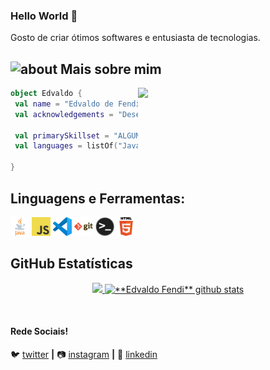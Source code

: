  
  ### Hello World 👋

Gosto de criar ótimos softwares e entusiasta de tecnologias.

## <img width="45" alt="about" src="https://raw.github.com/elizarov/elizarov/master/about.png"> Mais sobre mim

<img align="right" width="300" src="https://i2.wp.com/allhtaccess.info/wp-content/uploads/2018/03/programming.gif?fit=1281%2C716&ssl=1" />

```kotlin
object Edvaldo {
 val name = "Edvaldo de Fendi"
 val acknowledgements = "Desenvolvedor"
 
 val primarySkillset = "ALGUMAS HABILIDADES"
 val languages = listOf("Java", "JavaScript", "HTML", "CSS", "SQL") 

}
```

## **Linguagens e Ferramentas:**  


<code><img height="30" src="https://raw.githubusercontent.com/github/explore/80688e429a7d4ef2fca1e82350fe8e3517d3494d/topics/java/java.png"></code>
<code><img height="30" src="https://raw.githubusercontent.com/github/explore/80688e429a7d4ef2fca1e82350fe8e3517d3494d/topics/javascript/javascript.png"></code>
<code><img height="30" src="https://raw.githubusercontent.com/github/explore/80688e429a7d4ef2fca1e82350fe8e3517d3494d/topics/visual-studio-code/visual-studio-code.png"></code>
<code><img height="30" src="https://raw.githubusercontent.com/github/explore/80688e429a7d4ef2fca1e82350fe8e3517d3494d/topics/git/git.png"></code>
<code><img height="30" src="https://raw.githubusercontent.com/github/explore/80688e429a7d4ef2fca1e82350fe8e3517d3494d/topics/terminal/terminal.png"></code>
<code><img height="30" src="https://raw.githubusercontent.com/github/explore/80688e429a7d4ef2fca1e82350fe8e3517d3494d/topics/html/html.png"></code>


## **GitHub Estatísticas**
<div align="center";>
<a href="https://github.com/Edv-Fendi">
  <img height="180em"  src="https://github-readme-stats.vercel.app/api/top-langs/?username=Edv-Fendi&theme=dracula&hide_langs_below=1" />
</a>

<a href="https://github.com/Edv-Fendi">
 <img height="180em"   src="https://github-readme-stats.vercel.app/api?username=Edv-Fendi&show_icons=true&theme=dracula&line_height=27" alt="**Edvaldo Fendi** github stats"/>
</a>
</div>  

[twitter]: https://twitter.com/Edv113
[instagram]: https://www.instagram.com/edvaldo_fendi
[linkedin]: https://www.linkedin.com/in/edvaldo-de-fendi-a45475234/
<br>

#### Rede Sociais!


🐦 [twitter][twitter] **|** 
📷 [instagram][instagram] **|** 
👔 [linkedin][linkedin]

